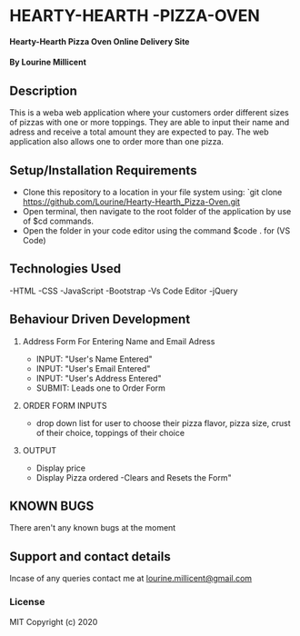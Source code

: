 # HEARTY-HEARTH -PIZZA-OVEN
#### Hearty-Hearth Pizza Oven Online Delivery Site
#### By **Lourine Millicent**
## Description
This is a weba web application where your customers order different sizes of pizzas with one or more toppings. They are able to input their name and adress and receive a total amount they are expected to pay. The web application also allows one to order more than one pizza. 
## Setup/Installation Requirements
- Clone this repository to a location in your file system using:  `git clone https://github.com/Lourine/Hearty-Hearth_Pizza-Oven.git
- Open terminal, then navigate to the root folder of the application by use of $cd commands.
- Open the folder in your code editor using the command $code . for (VS Code)
## Technologies Used
-HTML
-CSS
-JavaScript
-Bootstrap
-Vs Code Editor
-jQuery

## Behaviour Driven Development

1. Address Form For Entering Name and Email Adress
   - INPUT: "User's Name Entered"
   - INPUT: "User's Email Entered"
   - INPUT: "User's Address  Entered"
   - SUBMIT: Leads one to Order Form
2. ORDER FORM INPUTS 
    - drop down list for  user to choose their pizza flavor, pizza size, crust of their choice, toppings  of their choice

3. OUTPUT
   - Display price
   - Display Pizza ordered 
   -Clears and Resets the Form"

## KNOWN BUGS
There aren't any known bugs at the moment
## Support and contact details
Incase of any queries contact me at lourine.millicent@gmail.com
### License
MIT Copyright (c) 2020
